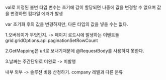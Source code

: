 
val로 지정된 불변 타입 변수는 초기에 값이 할당되면 나중에 값을 변경할 수 없으며 값을 변경하면 컴파일 에러가 발생

var 초기화 후의 값을 변경하지만, 다른 타입의 값을 넣을 수는 없다.



1.오버레이가 무엇인지. -> 페이지 로드시에 발생하는 이벤트들
grid.gridOptions.api.paginationSetRowCount

2.GetMapping은 url로 보내기때문에 
@RequestBody를 사용하지 못한다.


3.날짜는 주간단위로
미완료 -> 미발행

내부 외부 -> 솔루션 비용 산정하기. company 레벨과 다른 분류

